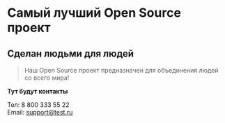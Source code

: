 # Самый лучший Open Source проект

## Сделан людьми для людей

> Наш Open Source проект предназначен для объединения людей со всего мира!

__Тут будут контакты__

Тел: 8 800 333 55 22  
Email: support@test.ru
